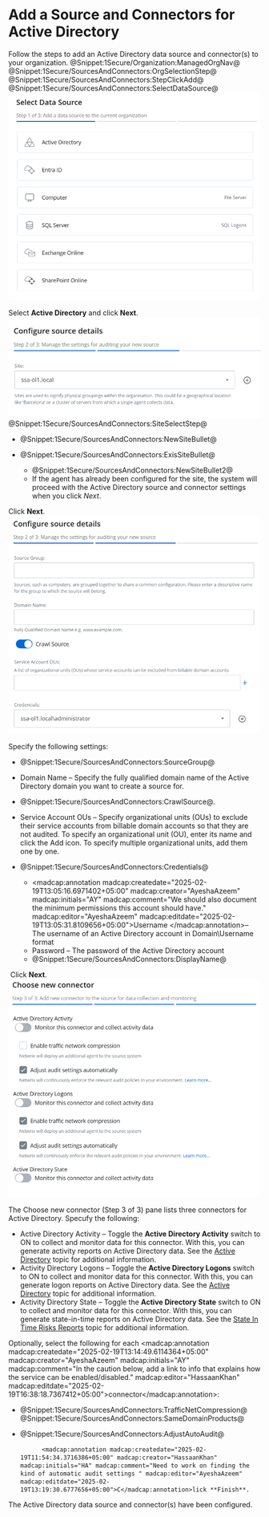 # Add a Source and Connectors for Active Directory

Follow the steps to add an Active Directory data source and connector(s) to your organization. @Snippet:1Secure/Organization:ManagedOrgNav@ 
@Snippet:1Secure/SourcesAndConnectors:OrgSelectionStep@ 
@Snippet:1Secure/SourcesAndConnectors:StepClickAdd@ 
@Snippet:1Secure/SourcesAndConnectors:SelectDataSource@
![](../../../../Resources/Images/1Secure/AddSources_Exchange.png "Select Data Source (Step 1 of 3) pane")

Select **Active Directory** and click **Next**.![](../../../../Resources/Images/1Secure/ConfigureSourceDetails(Step2-3).png "Configure Source Details (Step 2 of 3) pane") 
@Snippet:1Secure/SourcesAndConnectors:SiteSelectStep@

- @Snippet:1Secure/SourcesAndConnectors:NewSiteBullet@
- @Snippet:1Secure/SourcesAndConnectors:ExisSiteBullet@

    - @Snippet:1Secure/SourcesAndConnectors:NewSiteBullet2@
    - If the agent has already been configured for the site, the system will proceed with the Active Directory source and connector settings when you click *Next*.

Click **Next**.![](../../../../Resources/Images/1Secure/AD_ConfigSourceDetails(step2of3).png "Configure Source Details (Step 2 of 3) pane")

Specify the following settings:

- @Snippet:1Secure/SourcesAndConnectors:SourceGroup@
- Domain Name – Specify the fully qualified domain name of the Active Directory domain you want to create a source for.
- @Snippet:1Secure/SourcesAndConnectors:CrawlSource@.
- Service Account OUs – Specify organizational units (OUs) to exclude their service accounts from billable domain accounts so that they are not audited. To specify an organizational unit (OU), enter its name and click the Add icon. To specify multiple organizational units, add them one by one.
- @Snippet:1Secure/SourcesAndConnectors:Credentials@

    - <madcap:annotation madcap:createdate="2025-02-19T13:05:16.6971402+05:00" madcap:creator="AyeshaAzeem" madcap:initials="AY" madcap:comment="We should also document the minimum permissions this account should have." madcap:editor="AyeshaAzeem" madcap:editdate="2025-02-19T13:05:31.8109656+05:00">Username </madcap:annotation>– The username of an Active Directory account in Domain\Username format
    - Password – The password of the Active Directory account
    - @Snippet:1Secure/SourcesAndConnectors:DisplayName@

 Click **Next**.![](../../../../Resources/Images/1Secure/AD_ChooseNewConnector.png "Choose New Connector (Step 3 of 3) pane")

The Choose new connector (Step 3 of 3) pane lists three connectors for Active Directory. Specufy the following:

- Active Directory Activity – Toggle the **Active Directory Activity** switch to ON to collect and monitor data for this connector. With this, you can generate activity reports on Active Directory data. See the [Active Directory](../../SearchAndReports/Activity.md#Active)  topic for additional information.
- Activity Directory Logons – Toggle the **Active Directory Logons** switch to ON to collect and monitor data for this connector. With this, you can generate logon reports on Active Directory data. See the [Active Directory](../../SearchAndReports/Activity.md#Active)  topic for additional information.
- Activity Directory State – Toggle the **Active Directory State** switch to ON to collect and monitor data for this connector. With this, you can generate state-in-time reports on Active Directory data. See the [State In Time Risks Reports](../../SearchAndReports/StateInTime.md)  topic for additional information.

Optionally, select the following for each <madcap:annotation madcap:createdate="2025-02-19T13:14:49.6114364+05:00" madcap:creator="AyeshaAzeem" madcap:initials="AY" madcap:comment="In the caution below, add a link to info that explains how the service can be enabled/disabled." madcap:editor="HassaanKhan" madcap:editdate="2025-02-19T16:38:18.7367412+05:00">connector</madcap:annotation>:

- @Snippet:1Secure/SourcesAndConnectors:TrafficNetCompression@ 
@Snippet:1Secure/SourcesAndConnectors:SameDomainProducts@

- @Snippet:1Secure/SourcesAndConnectors:AdjustAutoAudit@

            <madcap:annotation madcap:createdate="2025-02-19T11:54:34.3716386+05:00" madcap:creator="HassaanKhan" madcap:initials="HA" madcap:comment="Need to work on finding the kind of automatic audit settings " madcap:editor="AyeshaAzeem" madcap:editdate="2025-02-19T13:19:30.6777656+05:00">C</madcap:annotation>lick **Finish**.

The Active Directory data source and connector(s) have been configured.
